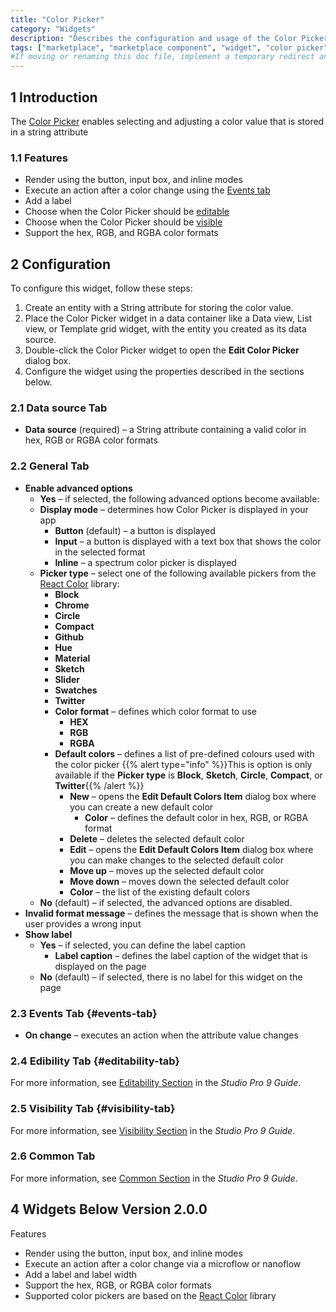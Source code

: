 ```yaml
---
title: "Color Picker"
category: "Widgets"
description: "Describes the configuration and usage of the Color Picker widget, which is available in the Mendix Marketplace."
tags: ["marketplace", "marketplace component", "widget", "color picker", "react", "platform support"]
#If moving or renaming this doc file, implement a temporary redirect and let the respective team know they should update the URL in the product. See Mapping to Products for more details.
---
```


## 1 Introduction

The [Color Picker](https://marketplace.mendix.com/link/component/107044/) enables selecting and adjusting a color value that is stored in a string attribute

### 1.1 Features
* Render using the button, input box, and inline modes
* Execute an action after a color change using the [Events tab](#events-tab)
* Add a label
* Choose when the Color Picker should be [editable](#editability-tab)
* Choose when the Color Picker should be [visible](#visibility-tab)
* Support the hex, RGB, and RGBA color formats

## 2 Configuration

To configure this widget, follow these steps:

1. Create an entity with a String attribute for storing the color value.
2. Place the Color Picker widget in a data container like a Data view, List view, or Template grid widget, with the entity you created as its data source.
3. Double-click the Color Picker widget to open the **Edit Color Picker** dialog box.
4. Configure the widget using the properties described in the sections below.

### 2.1 Data source Tab

* **Data source** (required) – a String attribute containing a valid color in hex, RGB or RGBA color formats

### 2.2 General Tab

* **Enable advanced options**
    * **Yes** – if selected, the following advanced options become available:
    * **Display mode** – determines how Color Picker is displayed in your app
      * **Button** (default) – a button is displayed
      * **Input** – a button is displayed with a text box that shows the color in the selected format
      * **Inline** – a spectrum color picker is displayed      
    * **Picker type** – select one of the following available pickers from the [React Color](https://casesandberg.github.io/react-color/) library: 
      * **Block**
      * **Chrome**
      * **Circle**
      * **Compact**
      * **Github**
      * **Hue**
      * **Material**
      * **Sketch**
      * **Slider**
      * **Swatches**
      * **Twitter**
      * **Color format** – defines which color format to use
        * **HEX**
        * **RGB**
        * **RGBA**
      * **Default colors** – defines a list of pre-defined colours used with the color picker
          {{% alert type="info" %}}This is option is only available if the **Picker type** is **Block**, **Sketch**, **Circle**, **Compact**, or **Twitter**{{% /alert %}}
           * **New** – opens the **Edit Default Colors Item** dialog box where you can create a new default color
             * **Color** – defines the default color in hex, RGB, or RGBA format
           * **Delete** – deletes the selected default color
           * **Edit** – opens the **Edit Default Colors Item** dialog box where you can make changes to the selected default color
           * **Move up** – moves up the selected default color
           * **Move down** – moves down the selected default color
           * **Color** – the list of the existing default colors
    * **No** (default) – if selected, the advanced options are disabled.
* **Invalid format message** – defines the message that is shown when the user provides a wrong input
* **Show label**
  * **Yes** – if selected, you can define the label caption
    * **Label caption** – defines the label caption of the widget that is displayed on the page
  * **No** (default) – if selected, there is no label for this widget on the page

### 2.3 Events Tab {#events-tab}

* **On change** – executes an action when the attribute value changes

### 2.4 Edibility Tab {#editability-tab}

For more information, see [Editability Section](/refguide/common-widget-properties#editability) in the *Studio Pro 9 Guide*.

### 2.5 Visibility Tab {#visibility-tab}

For more information, see [Visibility Section](/refguide/common-widget-properties#visibility-properties) in the *Studio Pro 9 Guide*.

### 2.6 Common Tab

For more information, see [Common Section](/refguide/common-widget-properties#common-properties) in the *Studio Pro 9 Guide*.

## 4 Widgets Below Version 2.0.0

Features

* Render using the button, input box, and inline modes
* Execute an action after a color change via a microflow or nanoflow
* Add a label and label width
* Support the hex, RGB, or RGBA color formats
* Supported color pickers are based on the [React Color](http://casesandberg.github.io/react-color/) library
